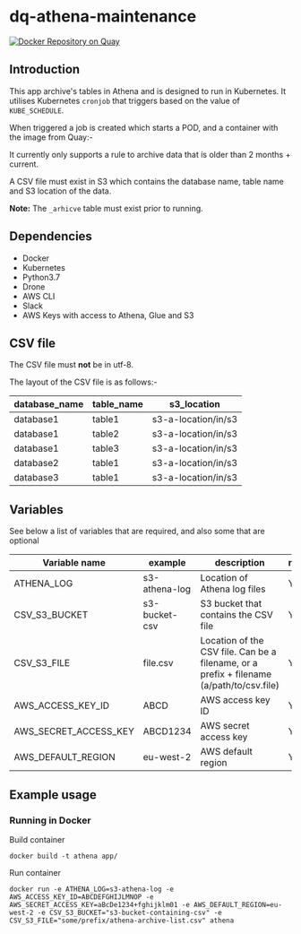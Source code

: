 # dq-athena-maintenance

[![Docker Repository on Quay](https://quay.io/repository/ukhomeofficedigital/dq-athena-maintenance "Docker Repository on Quay")](https://quay.io/repository/ukhomeofficedigital/dq-athena-maintenance)

## Introduction
This app archive's tables in Athena and is designed to run in Kubernetes. It utilises Kubernetes `cronjob` that triggers based on the value of `KUBE_SCHEDULE`.

When triggered a job is created which starts a POD, and a container with the image from Quay:-

It currently only supports a rule to archive data that is older than 2 months + current.

A CSV file must exist in S3 which contains the database name, table name and S3 location of the data.

**Note:** The `_arhicve` table must exist prior to running.

## Dependencies

- Docker
- Kubernetes
- Python3.7
- Drone
- AWS CLI
- Slack
- AWS Keys with access to Athena, Glue and S3

## CSV file
The CSV file must **not** be in utf-8.

The layout of the CSV file is as follows:-

|  database_name  |  table_name  |      s3_location      |
| --------------- | ------------ | --------------------- |
|    database1    |    table1    | s3-a-location/in/s3   |
|    database1    |    table2    | s3-a-location/in/s3   |
|    database1    |    table3    | s3-a-location/in/s3   |
|    database2    |    table1    | s3-a-location/in/s3   |
|    database3    |    table1    | s3-a-location/in/s3   |


## Variables
See below a list of variables that are required, and also some that are optional

|  Variable name           |    example    | description                                                                                     | required |
| ------------------------ | ------------- | ------------------------------------------------------------------------------------------------| -------- |
|    ATHENA_LOG            | s3-athena-log | Location of Athena log files                                                                    |    Y     |
|    CSV_S3_BUCKET         | s3-bucket-csv | S3 bucket that contains the CSV file                                                            |    Y     |
|    CSV_S3_FILE           | file.csv      | Location of the CSV file. Can be a filename, or a prefix + filename (a/path/to/csv.file)        |    Y     |
|    AWS_ACCESS_KEY_ID     | ABCD          | AWS access key ID                                                                               |    Y     |
|    AWS_SECRET_ACCESS_KEY | ABCD1234      | AWS secret access key                                                                           |    Y     |
|    AWS_DEFAULT_REGION    | eu-west-2     | AWS default region                                                                              |    Y     |    

## Example usage
### Running in Docker

Build container
```
docker build -t athena app/
```

Run container
```
docker run -e ATHENA_LOG=s3-athena-log -e AWS_ACCESS_KEY_ID=ABCDEFGHIJLMNOP -e AWS_SECRET_ACCESS_KEY=aBcDe1234+fghijklm01 -e AWS_DEFAULT_REGION=eu-west-2 -e CSV_S3_BUCKET="s3-bucket-containing-csv" -e CSV_S3_FILE="some/prefix/athena-archive-list.csv" athena
```
